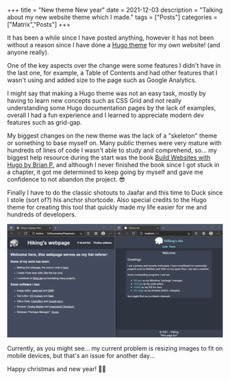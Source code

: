 +++
title = "New theme New year"
date = 2021-12-03
description = "Talking about my new website theme which I made."
tags = ["Posts"]
categories = ["Matrix","Posts"]
+++

It has been a while since I have posted anything, however it has not been without a reason since I have done a
[Hugo theme](https://github.com/1hiking/SimpleTheme) for my own website! (and anyone really).

One of the key aspects over the change were some features I didn't have in the last one, for example, a Table of Contents and had other features that I wasn't
using and added size to the page such as Google Analytics.

I might say that making a Hugo theme was not an easy task, mostly by having to learn new concepts such as CSS Grid and not really understanding some Hugo
documentation pages by the lack of examples, overall I had a fun experience and I learned to appreciate modern dev features such as grid-gap.

My biggest changes on the new theme was the lack of a "skeleton" theme or something to base myself on. Many public themes were very mature with hundreds of
lines of code I wasn't able to study and comprehend, so... my biggest help resource during the start was the book
[Build Websites with Hugo by Brian P.](https://pragprog.com/titles/bhhugo/build-websites-with-hugo/) and although I never finished the book since I got stuck in
a chapter, it got me determined to keep going by myself and gave me confidence to not abandon the project. 😎

Finally I have to do the classic shotouts to Jaafar and this time to Duck since I stole (sort of?) his anchor shortcode. Also special credits to the Hugo theme
for creating this tool that quickly made my life easier for me and hundreds of developers.

![My old site made by hand HTML at the start of this year, and now at the end of the year.](/img/posts/New-theme-New-year/Old_theme_and_new_theme_scaled.png)

Currently, as you might see... my current problem is resizing images to fit on mobile devices, but that's an issue for another day...

Happy christmas and new year! 🐻‍❄️
